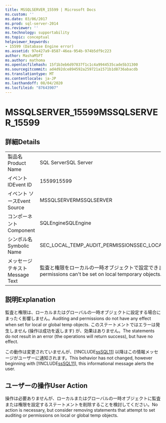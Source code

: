 ```yaml
---
title: MSSQLSERVER_15599 | Microsoft Docs
ms.custom: ''
ms.date: 03/06/2017
ms.prod: sql-server-2014
ms.reviewer: ''
ms.technology: supportability
ms.topic: conceptual
helpviewer_keywords:
- 15599 (Database Engine error)
ms.assetid: 97e427a9-8587-46ea-954b-974b5df9c223
author: MashaMSFT
ms.author: mathoma
ms.openlocfilehash: 15f1b3eb6d97837f1c1c4a9944535cade5b31300
ms.sourcegitcommit: ad4d92dce894592a259721a1571b1d8736abacdb
ms.translationtype: MT
ms.contentlocale: ja-JP
ms.lasthandoff: 08/04/2020
ms.locfileid: "87643907"
---
```

# <a name="mssqlserver_15599"></a><span data-ttu-id="1cc69-102">MSSQLSERVER_15599</span><span class="sxs-lookup"><span data-stu-id="1cc69-102">MSSQLSERVER_15599</span></span>
    
## <a name="details"></a><span data-ttu-id="1cc69-103">詳細</span><span class="sxs-lookup"><span data-stu-id="1cc69-103">Details</span></span>  
  
|||  
|-|-|  
|<span data-ttu-id="1cc69-104">製品名</span><span class="sxs-lookup"><span data-stu-id="1cc69-104">Product Name</span></span>|<span data-ttu-id="1cc69-105">SQL Server</span><span class="sxs-lookup"><span data-stu-id="1cc69-105">SQL Server</span></span>|  
|<span data-ttu-id="1cc69-106">イベント ID</span><span class="sxs-lookup"><span data-stu-id="1cc69-106">Event ID</span></span>|<span data-ttu-id="1cc69-107">15599</span><span class="sxs-lookup"><span data-stu-id="1cc69-107">15599</span></span>|  
|<span data-ttu-id="1cc69-108">イベント ソース</span><span class="sxs-lookup"><span data-stu-id="1cc69-108">Event Source</span></span>|<span data-ttu-id="1cc69-109">MSSQLSERVER</span><span class="sxs-lookup"><span data-stu-id="1cc69-109">MSSQLSERVER</span></span>|  
|<span data-ttu-id="1cc69-110">コンポーネント</span><span class="sxs-lookup"><span data-stu-id="1cc69-110">Component</span></span>|<span data-ttu-id="1cc69-111">SQLEngine</span><span class="sxs-lookup"><span data-stu-id="1cc69-111">SQLEngine</span></span>|  
|<span data-ttu-id="1cc69-112">シンボル名</span><span class="sxs-lookup"><span data-stu-id="1cc69-112">Symbolic Name</span></span>|<span data-ttu-id="1cc69-113">SEC_LOCAL_TEMP_AUDIT_PERMISSIONS</span><span class="sxs-lookup"><span data-stu-id="1cc69-113">SEC_LOCAL_TEMP_AUDIT_PERMISSIONS</span></span>|  
|<span data-ttu-id="1cc69-114">メッセージ テキスト</span><span class="sxs-lookup"><span data-stu-id="1cc69-114">Message Text</span></span>|<span data-ttu-id="1cc69-115">監査と権限をローカルの一時オブジェクトで設定できません。</span><span class="sxs-lookup"><span data-stu-id="1cc69-115">Auditing and permissions can't be set on local temporary objects.</span></span>|  
  
## <a name="explanation"></a><span data-ttu-id="1cc69-116">説明</span><span class="sxs-lookup"><span data-stu-id="1cc69-116">Explanation</span></span>  
 <span data-ttu-id="1cc69-117">監査と権限は、ローカルまたはグローバルの一時オブジェクトに設定する場合にまったく影響しません。</span><span class="sxs-lookup"><span data-stu-id="1cc69-117">Auditing and permissions do not have any effect when set for local or global temp objects.</span></span> <span data-ttu-id="1cc69-118">このステートメントではエラーは発生しません (操作は成功を返します) が、効果はありません。</span><span class="sxs-lookup"><span data-stu-id="1cc69-118">The statements do not result in an error (the operations will return success), but have no effect.</span></span>  
  
 <span data-ttu-id="1cc69-119">この動作は変更されていませんが、[!INCLUDE[ssSQL11](../../includes/sssql11-md.md)] 以降はこの情報メッセージがユーザーに通知されます。</span><span class="sxs-lookup"><span data-stu-id="1cc69-119">This behavior has not changed, however beginning with [!INCLUDE[ssSQL11](../../includes/sssql11-md.md)], this informational message alerts the user.</span></span>  
  
## <a name="user-action"></a><span data-ttu-id="1cc69-120">ユーザーの操作</span><span class="sxs-lookup"><span data-stu-id="1cc69-120">User Action</span></span>  
 <span data-ttu-id="1cc69-121">操作は必要ありませんが、ローカルまたはグローバルの一時オブジェクトに監査または権限を設定するステートメントを削除することを検討してください。</span><span class="sxs-lookup"><span data-stu-id="1cc69-121">No action is necessary, but consider removing statements that attempt to set auditing or permissions on local or global temp objects.</span></span>  
  
  
